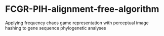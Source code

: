 # FCGR-PIH-alignment-free-algorithm
Applying frequency chaos game representation with perceptual image hashing to gene sequence phylogenetic analyses 
